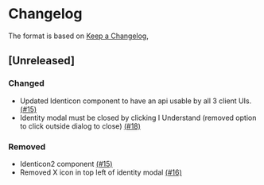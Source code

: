 # Changelog

The format is based on [Keep a Changelog](https://keepachangelog.com/en/1.0.0/),

## [Unreleased]

### Changed
- Updated Identicon component to have an api usable by all 3 client UIs. [(#15)]
- Identity modal must be closed by clicking I Understand (removed option to click outside dialog to close) [(#18)]

### Removed
- Identicon2 component [(#15)]
- Removed X icon in top left of identity modal [(#16)]

[(#15)]: https://github.com/Holo-Host/ui-common-library/pull/15
[(#16)]: https://github.com/Holo-Host/ui-common-library/pull/16
[(#18)]: https://github.com/Holo-Host/ui-common-library/pull/18